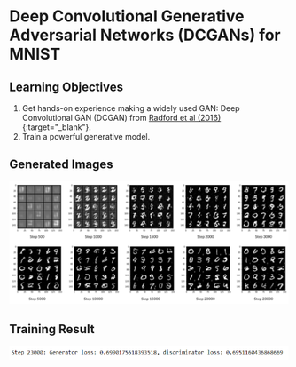 # Deep Convolutional Generative Adversarial Networks (DCGANs) for MNIST

## Learning Objectives
1. Get hands-on experience making a widely used GAN: Deep Convolutional GAN (DCGAN) from [Radford et al (2016)](https://arxiv.org/pdf/1511.06434v1.pdf){:target="_blank"}.
2. Train a powerful generative model.

## Generated Images
![](Gen_images.PNG)

## Training Result
![](Training_Result.PNG)
